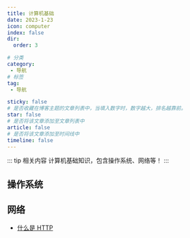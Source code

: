 ```yaml
---
title: 计算机基础
date: 2023-1-23
icon: computer
index: false
dir:
  order: 3

# 分类
category:
 - 导航
# 标签
tag:
 - 导航

sticky: false
# 是否收藏在博客主题的文章列表中，当填入数字时，数字越大，排名越靠前。
star: false
# 是否将该文章添加至文章列表中
article: false
# 是否将该文章添加至时间线中
timeline: false
---
```


::: tip 相关内容
计算机基础知识，包含操作系统、网络等！
:::

## 操作系统


## 网络
- [什么是 HTTP](network/什么是HTTP.md)